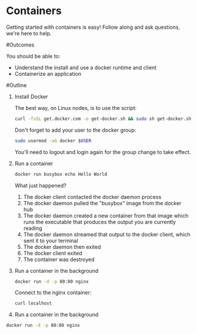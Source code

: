 # Containers

Getting started with containers is easy! Follow along and ask questions, we're here to help.

#Outcomes

You should be able to:

- Understand the install and use a docker runtime and client
- Containerize an application

#Outline

1. Install Docker

    The best way, on Linux nodes, is to use the script:
    
    ```bash
    curl -fsSL get.docker.com -o get-docker.sh && sudo sh get-docker.sh && sudo systemctl start docker && sudo systemctl enable docker
    ```
    
    Don't forget to add your user to the docker group:
    
    ```bash
    sudo usermod -aG docker $USER
    ```
    
    You'll need to logout and login again for the group change to take effect.

2. Run a container

    ```bash
    docker run busybox echo Hello World
    ```
    
    What just happened?
        
    1. The docker client contacted the docker daemon process
    2. The docker daemon pulled the "busybox" image from the docker hub
    3. The docker daemon created a new container from that image which runs the executable that produces the output you are currently reading
    4. The docker daemon streamed that output to the docker client, which sent it to your terminal
    5. The docker daemon then exited
    6. The docker client exited
    7. The container was destroyed


3. Run a container in the background

    ```bash
    docker run -d -p 80:80 nginx
    ```
    
    Connect to the nginx container:
    
    ```bash
    curl localhost
    ```
    
4. Run a container in the background

```bash
docker run -d -p 80:80 nginx
```
